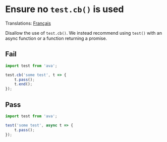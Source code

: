 # Ensure no `test.cb()` is used

Translations: [Français](https://github.com/avajs/ava-docs/blob/master/fr_FR/related/eslint-plugin-ava/docs/rules/no-cb-test.md)

Disallow the use of `test.cb()`. We instead recommend using `test()` with an async function or a function returning a promise.


## Fail

```js
import test from 'ava';

test.cb('some test', t => {
	t.pass();
	t.end();
});
```


## Pass

```js
import test from 'ava';

test('some test', async t => {
	t.pass();
});
```
